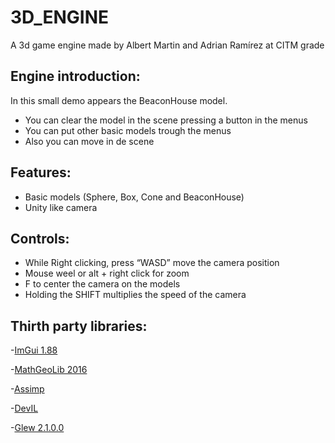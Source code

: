 # 3D_ENGINE

A 3d game engine made by Albert Martin and Adrian Ramírez at CITM grade

## Engine introduction:

In this small demo appears the BeaconHouse model.
- You can clear the model in the scene pressing a button in the menus
- You can put other basic models trough the menus
- Also you can move in de scene

## Features:

- Basic models (Sphere, Box, Cone and BeaconHouse)
- Unity like camera

## Controls:

- While Right clicking, press “WASD” move the camera position
- Mouse weel or alt + right click for zoom
- F to center the camera on the models
- Holding the SHIFT multiplies the speed of the camera


## Thirth party libraries:

-[ImGui 1.88 ](https://github.com/ocornut/imgui)

-[MathGeoLib 2016 ](https://github.com/juj/MathGeoLib)

-[Assimp ](https://github.com/assimp/assimp)

-[DevIL ](https://github.com/DentonW/DevIL)

-[Glew 2.1.0.0 ](https://github.com/nigels-com/glew)


